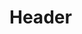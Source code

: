 <!-- TITLE: Aikido y resolucion de conflitos -->
<!-- SUBTITLE: A quick summary of Aikidoyresoluciondeconflitos -->

# Header